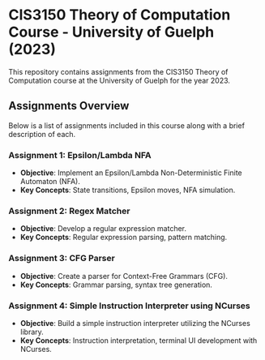 # CIS3150 Theory of Computation Course - University of Guelph (2023)

This repository contains assignments from the CIS3150 Theory of Computation course at the University of Guelph for the year 2023.

## Assignments Overview

Below is a list of assignments included in this course along with a brief description of each.

### Assignment 1: Epsilon/Lambda NFA
- **Objective**: Implement an Epsilon/Lambda Non-Deterministic Finite Automaton (NFA).
- **Key Concepts**: State transitions, Epsilon moves, NFA simulation.

### Assignment 2: Regex Matcher
- **Objective**: Develop a regular expression matcher.
- **Key Concepts**: Regular expression parsing, pattern matching.

### Assignment 3: CFG Parser
- **Objective**: Create a parser for Context-Free Grammars (CFG).
- **Key Concepts**: Grammar parsing, syntax tree generation.

### Assignment 4: Simple Instruction Interpreter using NCurses
- **Objective**: Build a simple instruction interpreter utilizing the NCurses library.
- **Key Concepts**: Instruction interpretation, terminal UI development with NCurses.

